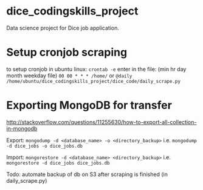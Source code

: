 # dice_codingskills_project
Data science project for Dice job application.

# Setup cronjob scraping
to setup cronjob in ubuntu linux:
`crontab -e`
enter in the file: (min hr day month weekday file)
`00 00 * * * /home/`
or
`@daily /home/ubuntu/dice_codingskills_project/dice_code/daily_scrape.py`

# Exporting MongoDB for transfer
http://stackoverflow.com/questions/11255630/how-to-export-all-collection-in-mongodb

Export:
`mongodump -d <database_name> -o <directory_backup>`
i.e.
`mongodump -d dice_jobs -o dice_jobs.db`

Import:
`mongorestore -d <database_name> <directory_backup>`
i.e.
`mongorestore -d dice_jobs dice_jobs.db`

Todo:  automate backup of db on S3 after scraping is finished (in daily_scrape.py)
